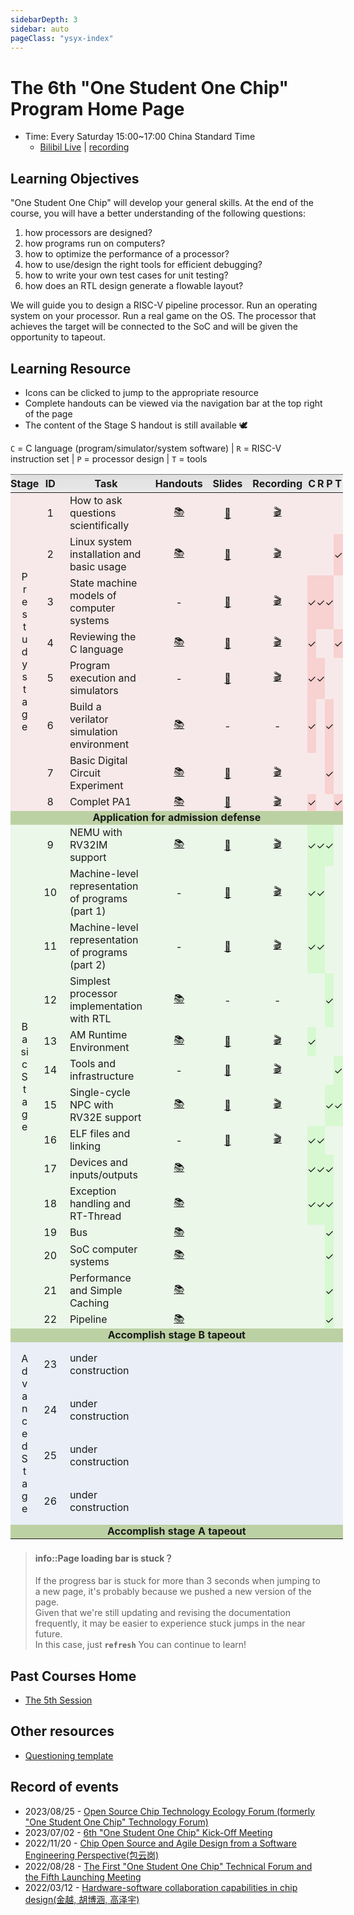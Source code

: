 ```yaml
---
sidebarDepth: 3
sidebar: auto
pageClass: "ysyx-index"
---
```


<!-- # 第六期"一生一芯"课程主页 -->
# The 6th "One Student One Chip" Program Home Page

<!-- * 课时: 每周六15:00~17:00
  * [B站直播](https://live.bilibili.com/24416626) | [录播链接](https://space.bilibili.com/2107852263/channel/collectiondetail?sid=1523995) -->
* Time: Every Saturday 15:00~17:00 China Standard Time
  * [Bilibil Live](https://live.bilibili.com/24416626) | [recording](https://space.bilibili.com/2107852263/channel/collectiondetail?sid=1523995)

<!-- ## 学习目标 -->
## Learning Objectives

<!-- "一生一芯"将会培养大家的综合能力.
大家完成学习之后, 将会对以下问题有一定的认识:
1. 处理器是如何设计的?
1. 程序是如何在计算机上运行的?
1. 如何对处理器的性能进行优化?
1. 如何使用/设计正确的工具高效地进行调试?
1. 如何自己编写测试用例进行单元测试?
1. RTL设计如何生成可流片的版图? -->
"One Student One Chip" will develop your general skills.
At the end of the course, you will have a better understanding of the following questions:
1. how processors are designed?
1. how programs run on computers?
1. how to optimize the performance of a processor?
1. how to use/design the right tools for efficient debugging?
1. how to write your own test cases for unit testing?
1. how does an RTL design generate a flowable layout?

<!-- 我们将会引导大家设计一款RISC-V流水线处理器,
并在自己设计的处理器上运行操作系统,
在操作系统上运行真实游戏.
达成指标的处理器将可以接入到SoC, 并获得流片机会. -->
We will guide you to design a RISC-V pipeline processor.
Run an operating system on your processor.
Run a real game on the OS.
The processor that achieves the target will be connected to the SoC and will be given the opportunity to tapeout.

<!-- ## 教学资源 -->
## Learning Resource

<!-- * 可点击图标跳转到相应资源
* 完整的讲义可通过页面右上方导航栏查看
* S阶段讲义内容仍然在🕊 -->
* Icons can be clicked to jump to the appropriate resource
* Complete handouts can be viewed via the navigation bar at the top right of the page
* The content of the Stage S handout is still available 🕊

<!-- `C` = C语言(程序/模拟器/系统软件) | `R` = RISC-V指令集 | `P` = 处理器设计 | `T` = 工具 -->
`C` = C language (program/simulator/system software) | `R` = RISC-V instruction set | `P` = processor design | `T` = tools

<style scoped type="text/css">
	@media (max-width: 719px) {
		table {
			font-size: 3vw
		}
	}
	@media (min-width: 720px) {
		[task] {
			width: 20em
		}
	}
	table {
		display: table;
		vertical-align: center;
		counter-reset: week;
	}
	table > * {
		min-width: 100%;
	}
	td {
		vertical-align: center;
		text-align: center;
	}
	table [_],
	table [x] {
		padding: 0;
		width: 3.6em;
	}
	[stage-title] {
		word-break:break-all;
		padding: 1em;
	}
	thead {
		position: sticky;
		/* Don't forget this, required for the stickiness */
		top: var(--navbar-height);
		/* Styles */
		padding-top: 0.5em;
		padding-bottom: 0.5em;
		backdrop-filter: contrast(0.5) blur(4px) brightness(120%);
	}
	[task] {
		padding-left: 0.8em;
		padding-right: 0.8em;
		text-align: left;
	}
	/* Auto increment number inside week column */
	[week] {
		width: 2.1em;
	}
	td[week]::before {
		counter-increment: week;
		content: counter(week);
	}
	/* Place a checkmark inside <td x> (short hand for <td xked>) */
	td[x]::before {
		content: '✓';
	}
	td[x] {
		background-color: hsla(var(--hue), calc(2 * var(--saturation)), 50%, 0.1) !important;
	}
	/* Coloring by style */
	.Achievement td {
		font-weight: bold;
		line-height: 1em;
		background-color: hsla(100, 100%, 30%, 0.3) !important;
		/* border-left: 12px Green solid; */
	}
	tbody > tr {
		--hue: 0;
		--saturation: 50%;
		background-color: hsla(var(--hue), var(--saturation), 50%, 0.1) !important;
	}
	.Prestudy {
		--hue: 000;
	}
	.Stage-B {
		--hue: 110;
	}
	.Stage-A {
		--hue: 220;
	}
	.Stage-S {
		--hue: 330;
	}
	.Other-Topic {
		--saturation: 0%;
	}
</style>
<table id="schedule-table">
	<thead>
		<tr>
			<th _>Stage</th> <th week>ID</th>
			<th>Task</th> <th>Handouts</th> <th>Slides</th> <th>Recording</th>
			<th _>C</th> <th _>R</th> <th _>P</th> <th _>T</th>
		</tr>
	</thead>
	<tbody>
		<tr class="Prestudy">
			<td stage-title rowspan="8">Prestudy stage</td>
			<td week></td> <td task>How to ask questions scientifically</td>
            <td _><a href="2306/prestudy/0.1.html" target="_blank">📚</a></td>
            <td _><a href="https://ysyx.oscc.cc/slides/2306/01.html#/" target="_blank">📰</a></td>
            <td _><a href="https://www.bilibili.com/video/BV14F411975K" target="_blank">🎬</a></td>
			<td _></td> <td _></td> <td _></td> <td _></td>
		</tr>
		<tr class="Prestudy">
			<td week></td> <td task>Linux system installation and basic usage</td>
            <td _><a href="2306/prestudy/0.2.html" target="_blank">📚</a></td>
            <td _><a href="https://ysyx.oscc.cc/slides/2306/02.html#/" target="_blank">📰</a></td>
            <td _><a href="https://www.bilibili.com/video/BV1vF4119726" target="_blank">🎬</a></td>
			<td _></td> <td _></td> <td _></td> <td x></td>
		</tr>
		<tr class="Prestudy">
			<td week></td> <td task>State machine models of computer systems</td>
            <td _> - </td>
            <td _><a href="https://ysyx.oscc.cc/slides/2306/03.html#/" target="_blank">📰</a></td>
            <td _><a href="https://www.bilibili.com/video/BV1oN411Y7FK" target="_blank">🎬</a></td>
			<td x></td> <td x></td> <td x></td> <td _></td>
		</tr>
		<tr class="Prestudy">
			<td week></td> <td task>Reviewing the C language</td>
            <td _><a href="2306/prestudy/0.3.html" target="_blank">📚</a></td>
            <td _><a href="https://ysyx.oscc.cc/slides/2306/04.html#/" target="_blank">📰</a></td>
            <td _><a href="https://www.bilibili.com/video/BV13z4y147mB" target="_blank">🎬</a></td>
			<td x></td> <td _></td> <td _></td> <td x></td>
		</tr>
		<tr class="Prestudy">
			<td week></td> <td task>Program execution and simulators</td>
            <td _> - </td>
            <td _><a href="https://ysyx.oscc.cc/slides/2306/05.html#/" target="_blank">📰</a></td>
            <td _><a href="https://www.bilibili.com/video/BV1Rm4y1p7Cg" target="_blank">🎬</a></td>
			<td x></td> <td x></td> <td _></td> <td _></td>
		</tr>
		<tr class="Prestudy">
			<td week></td> <td task>Build a verilator simulation environment</td>
            <td _><a href="2306/prestudy/0.4.html" target="_blank">📚</a></td>
            <td _> - </td>
            <td _> - </td>
			<td x></td> <td _></td> <td x></td> <td _></td>
		</tr>
		<tr class="Prestudy">
			<td week></td> <td task>Basic Digital Circuit Experiment</td>
            <td _><a href="2306/prestudy/0.5.html" target="_blank">📚</a></td>
            <td _><a href="https://ysyx.oscc.cc/slides/2306/06.html#/" target="_blank">📰</a></td>
            <td _><a href="https://www.bilibili.com/video/BV1ZH4y1Q7Cv" target="_blank">🎬</a></td>
			<td _></td> <td _></td> <td x></td> <td _></td>
		</tr>
		<tr class="Prestudy">
			<td week></td> <td task>Complet PA1</td>
            <td _><a href="2306/prestudy/0.6.html" target="_blank">📚</a></td>
            <td _><a href="https://ysyx.oscc.cc/slides/2306/07.html#/" target="_blank">📰</a></td>
            <td _><a href="https://www.bilibili.com/video/BV1up4y1j7Ji" target="_blank">🎬</a></td>
			<td x></td> <td _></td> <td _></td> <td x></td>
		</tr>
		<tr class="Achievement">
			<td colspan="10"><i class="fa fa-flag"></i>Application for admission defense</td>
		</tr>
		<tr class="Stage-B">
			<td stage-title rowspan="14">Basic Stage</td>
			<td week></td> <td task>NEMU with RV32IM support</td>
            <td _><a href="2306/baseline/1.1.html" target="_blank">📚</a></td>
            <td _><a href="https://ysyx.oscc.cc/slides/2306/08.html#/" target="_blank">📰</a></td>
            <td _><a href="https://www.bilibili.com/video/BV15h4y1A7Up" target="_blank">🎬</a></td>
			<td x></td> <td x></td> <td x></td> <td _></td>
		</tr>
		<tr class="Stage-B">
			<td week></td> <td task>Machine-level representation of programs (part 1)</td>
            <td _> - </td>
            <td _><a href="https://ysyx.oscc.cc/slides/2306/09.html#/" target="_blank">📰</a></td>
            <td _><a href="https://www.bilibili.com/video/BV1ow411275B" target="_blank">🎬</a></td>
			<td x></td> <td x></td> <td _></td> <td _></td>
		</tr>
		<tr class="Stage-B">
			<td week></td> <td task>Machine-level representation of programs (part 2)</td>
            <td _> - </td>
            <td _><a href="https://ysyx.oscc.cc/slides/2306/10.html#/" target="_blank">📰</a></td>
            <td _><a href="https://www.bilibili.com/video/BV19H4y1d7Yi" target="_blank">🎬</a></td>
			<td x></td> <td x></td> <td _></td> <td _></td>
		</tr>
		<tr class="Stage-B">
			<td week></td> <td task>Simplest processor implementation with RTL</td>
            <td _><a href="2306/baseline/1.2.html" target="_blank">📚</a></td>
            <td _> - </td>
            <td _> - </td>
			<td _></td> <td _></td> <td x></td> <td _></td>
		</tr>
		<tr class="Stage-B">
			<td week></td> <td task>AM Runtime Environment</td>
            <td _><a href="2306/baseline/1.3.html" target="_blank">📚</a></td>
            <td _><a href="https://ysyx.oscc.cc/slides/2306/11.html#/" target="_blank">📰</a></td>
            <td _><a href="https://www.bilibili.com/video/BV1Vu4y1s73Y" target="_blank">🎬</a></td>
			<td x></td> <td _></td> <td _></td> <td _></td>
		</tr>
		<tr class="Stage-B">
			<td week></td> <td task>Tools and infrastructure</td>
            <td _> - </td>
            <td _><a href="https://ysyx.oscc.cc/slides/2306/12.html#/" target="_blank">📰</a></td>
            <td _><a href="https://www.bilibili.com/video/BV1RM411Q7Au" target="_blank">🎬</a></td>
			<td _></td> <td _></td> <td _></td> <td x></td>
		</tr>
		<tr class="Stage-B">
			<td week></td> <td task>Single-cycle NPC with RV32E support</td>
            <td _><a href="2306/baseline/1.4.html" target="_blank">📚</a></td>
            <td _><a href="https://ysyx.oscc.cc/slides/2306/13.html#/" target="_blank">📰</a></td>
            <td _><a href="https://www.bilibili.com/video/BV1rc411f7mK" target="_blank">🎬</a></td>
			<td _></td> <td _></td> <td x></td> <td x></td>
		</tr>
		<tr class="Stage-B">
			<td week></td> <td task>ELF files and linking</td>
            <td _> - </td>
            <td _><a href="https://ysyx.oscc.cc/slides/2306/14.html#/" target="_blank">📰</a></td>
            <td _><a href="https://www.bilibili.com/video/BV1Ly4y1w7hn" target="_blank">🎬</a></td>
			<td x></td> <td x></td> <td _></td> <td _></td>
		</tr>
		<tr class="Stage-B">
			<td week></td> <td task>Devices and inputs/outputs</td>
            <td _><a href="2306/baseline/1.5.html" target="_blank">📚</a></td>
            <td _> </td>
            <td _> </td>
			<td x></td> <td x></td> <td x></td> <td _></td>
		</tr>
		<tr class="Stage-B">
			<td week></td> <td task>Exception handling and RT-Thread</td>
            <td _><a href="2306/baseline/1.6.html" target="_blank">📚</a></td>
            <td _> </td>
            <td _> </td>
			<td x></td> <td x></td> <td x></td> <td _></td>
		</tr>
		<tr class="Stage-B">
			<td week></td> <td task>Bus</td>
            <td _><a href="2306/baseline/1.7.html" target="_blank">📚</a></td>
            <td _> </td>
            <td _> </td>
			<td _></td> <td _></td> <td x></td> <td _></td>
		</tr>
		<tr class="Stage-B">
			<td week></td> <td task>SoC computer systems</td>
            <td _><a href="2306/baseline/1.8.html" target="_blank">📚</a></td>
            <td _> </td>
            <td _> </td>
			<td _></td> <td _></td> <td x></td> <td _></td>
		</tr>
		<tr class="Stage-B">
			<td week></td> <td task>Performance and Simple Caching</td>
            <td _><a href="2306/baseline/1.9.html" target="_blank">📚</a></td>
            <td _> </td>
            <td _> </td>
			<td _></td> <td _></td> <td x></td> <td _></td>
		</tr>
		<tr class="Stage-B">
			<td week></td> <td task>Pipeline</td>
            <td _><a href="2306/baseline/1.10.html" target="_blank">📚</a></td>
            <td _> </td>
            <td _> </td>
			<td _></td> <td _></td> <td x></td> <td _></td>
		</tr>
		<tr class="Achievement">
			<td colspan="10"><i class="fa fa-flag"></i>Accomplish stage B tapeout</td>
		</tr>
		<tr class="Stage-A">
			<td stage-title rowspan="4">Advanced Stage</td>
			<td week></td> <td task>under construction</td>
            <td _> </td> <td _> </td> <td _> </td>
            <!-- 环境       工具       数电        微结构       软件 -->
			<td _></td> <td _></td> <td _></td> <td _></td>
		</tr>
		<tr class="Stage-A">
			<td week></td> <td task>under construction</td>
            <td _> </td> <td _> </td> <td _> </td>
            <!-- 环境       工具       数电        微结构       软件 -->
			<td _></td> <td _></td> <td _></td> <td _></td>
		</tr>
		<tr class="Stage-A">
			<td week></td> <td task>under construction</td>
            <td _> </td> <td _> </td> <td _> </td>
            <!-- 环境       工具       数电        微结构       软件 -->
			<td _></td> <td _></td> <td _></td> <td _></td>
		</tr>
		<tr class="Stage-A">
			<td week></td> <td task>under construction</td>
            <td _> </td> <td _> </td> <td _> </td>
            <!-- 环境       工具       数电        微结构       软件 -->
			<td _></td> <td _></td> <td _></td> <td _></td>
		</tr>
		<tr class="Achievement">
			<td colspan="10"><i class="fa fa-flag"></i>Accomplish stage A tapeout</td>
		</tr>
	</tbody>
</table>
<!-- End of table -->

<!-- > #### info::页面加载条卡住了？
>
> 跳转页面时, 如果进度条卡住 3 秒以上, 很可能是由于我们推送了网页版本更新.<br>
> 鉴于我们还在频繁更新、修订文档, 近期可能会比较容易遇到跳转卡住的情况.<br>
> 遇到这种情况, 只需要 __`刷新整个页面`__ 即可继续学习咯 -->
> #### info::Page loading bar is stuck？
>
> If the progress bar is stuck for more than 3 seconds when jumping to a new page, it's probably because we pushed a new version of the page.<br>
> Given that we're still updating and revising the documentation frequently, it may be easier to experience stuck jumps in the near future.<br>
> In this case, just __`refresh`__ You can continue to learn!

<!-- ## 往期课程主页

* [第五期](../2205/index.md) -->
## Past Courses Home

* [The 5th Session](../2205/index.md)

<!-- ## 其他资源

* [提问模板](../2205/misc/ask.md) -->
## Other resources

* [Questioning template](../2205/misc/ask.md)

<!-- ## 活动记录

* 2023/08/25 - [开源芯片技术生态论坛（原“一生一芯”技术论坛）](../events/20230825-2nd-tech-forum.md)
* 2023/07/02 - [第六期“一生一芯”启动会](https://space.bilibili.com/2107852263/channel/collectiondetail?sid=1497409)
* 2022/11/20 - [从软件工程视角看芯片开源与敏捷设计(包云岗)](https://www.bilibili.com/video/BV1Dd4y1474D/)
* 2022/08/28 - [第一届“一生一芯”技术论坛暨第五期启动会](../events/20220828-1st-tech-forum.md)
* 2022/03/12 - [软硬件协同能力在芯片设计中的应用(金越, 胡博涵, 高泽宇)](https://www.bilibili.com/video/BV1334y187zC/) -->
## Record of events

* 2023/08/25 - [Open Source Chip Technology Ecology Forum (formerly "One Student One Chip" Technology Forum)](../events/20230825-2nd-tech-forum.md)
* 2023/07/02 - [6th "One Student One Chip" Kick-Off Meeting](https://space.bilibili.com/2107852263/channel/collectiondetail?sid=1497409)
* 2022/11/20 - [Chip Open Source and Agile Design from a Software Engineering Perspective(包云岗)](https://www.bilibili.com/video/BV1Dd4y1474D/)
* 2022/08/28 - [The First "One Student One Chip" Technical Forum and the Fifth Launching Meeting](../events/20220828-1st-tech-forum.md)
* 2022/03/12 - [Hardware-software collaboration capabilities in chip design(金越, 胡博涵, 高泽宇)](https://www.bilibili.com/video/BV1334y187zC/)
